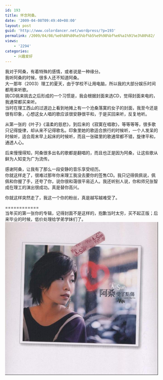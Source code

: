 ```yaml
---
id: 193
title: 怀念阿桑。
date: '2009-04-08T09:49:40+08:00'
layout: post
guid: 'http://www.colordancer.net/wordpress/?p=193'
permalink: /2009/04/08/%e6%80%80%e5%bf%b5%e9%98%bf%e6%a1%91%e3%80%82/
views:
    - '2294'
categories:
    - 兴趣爱好
---
```


我对于阿桑，有着特殊的感情，或者说是一种缘分。  
我听阿桑的时候，很多人还不知道阿桑。  
大一那年（2003）理工的夏天，由于学校不让用电脑，所以我的大部分娱乐时间都用来听歌。  
挑CD挑来挑去之后形成的一个习惯是，我会根据封面来选CD，觉得封面来电的，我通常都买来听。  
当时在理工西山的过道边上看到地摊上有一个沧桑落寞的女子的封面，我至今还是很有印象，心想这女人唱的歌应该很安静很平和，于是买回来听，反复地听。

从第一张的《叶子》《温柔的慈悲》，到后来的《寂寞在唱歌》，等等等等，很多歌只记得旋律，却从来不记得歌名。印象里她的歌适合旅行的时候听，一个人发呆的时候听，适合周末早上起床的时候听，而且一张碟里的歌通常都不错，旋律平和，通透人心。

后来慢慢得知，阿桑很多出名的歌都是翻唱的，而且也正是因为阿桑，让这些歌从鲜为人知变为广为流传。

感谢阿桑，让我有了那么一段安静的音乐享受经历。  
你就这样走了，很难过那年你来理工我没去要你的签售CD。我只记得佩佩说，佩佩和你握了手，还夸了你，说你很和蔼很平易近人。我还听别人说，你和师兄张智成在理工的演出很成功。真是替你高兴。

你就这样突然走了，我这一个你的粉丝，真是越写越难受了。

============  
当年买的第一张你的专辑，记得封面不是这样的，抱歉当时太穷，买不起正版；后来毕业的时候，低价处理给学弟学妹们了。  
![](/images/attachments/month_0904/u20094894733.jpg)